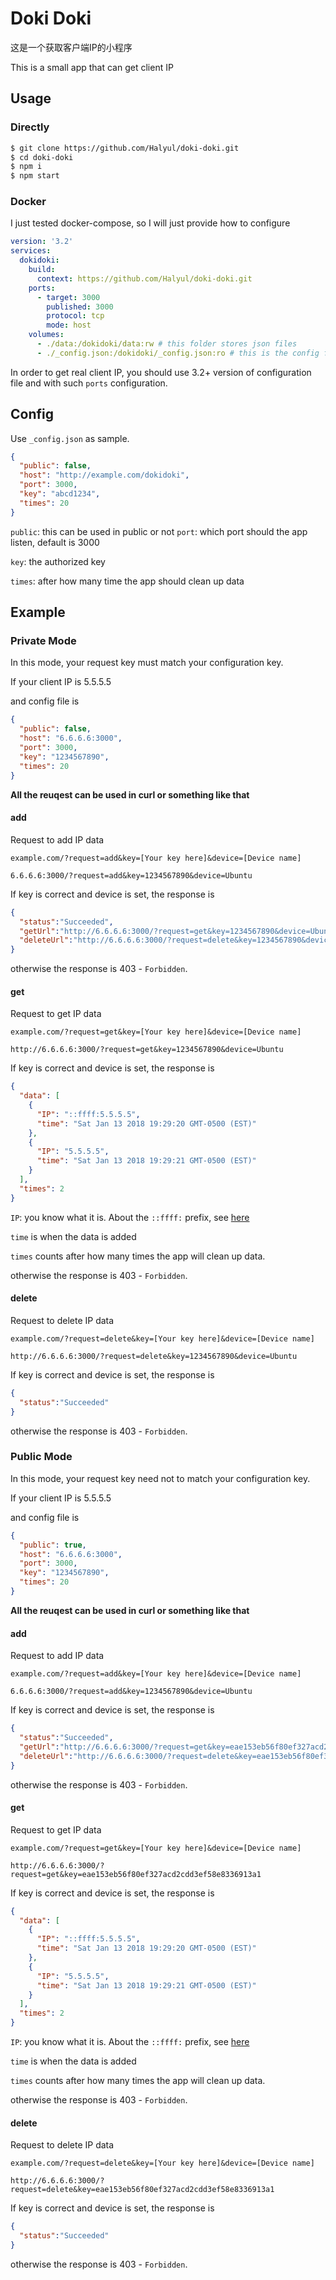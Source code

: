 # Doki Doki

这是一个获取客户端IP的小程序

This is a small app that can get client IP

## Usage

### Directly
```` bash
$ git clone https://github.com/Halyul/doki-doki.git
$ cd doki-doki
$ npm i
$ npm start
````

### Docker
I just tested docker-compose, so I will just provide how to configure

```` yaml
version: '3.2'
services:
  dokidoki:
    build:
      context: https://github.com/Halyul/doki-doki.git
    ports:
      - target: 3000
        published: 3000
        protocol: tcp
        mode: host
    volumes:
      - ./data:/dokidoki/data:rw # this folder stores json files
      - ./_config.json:/dokidoki/_config.json:ro # this is the config file
````
In order to get real client IP, you should use 3.2+ version of configuration file and with such `ports` configuration.

## Config
Use `_config.json` as sample.
```` json
{
  "public": false,
  "host": "http://example.com/dokidoki",
  "port": 3000,
  "key": "abcd1234",
  "times": 20
}
````
`public`: this can be used in public or not
`port`: which port should the app listen, default is 3000

`key`: the authorized key

`times`: after how many time the app should clean up data

## Example

### Private Mode
In this mode, your request key must match your configuration key.

If your client IP is 5.5.5.5

and config file is
```` json
{
  "public": false,
  "host": "6.6.6.6:3000",
  "port": 3000,
  "key": "1234567890",
  "times": 20
}
````

**All the reuqest can be used in curl or something like that**

#### add
Request to add IP data

`example.com/?request=add&key=[Your key here]&device=[Device name]`

`6.6.6.6:3000/?request=add&key=1234567890&device=Ubuntu`

If key is correct and device is set, the response is

```` json
{
  "status":"Succeeded",
  "getUrl":"http://6.6.6.6:3000/?request=get&key=1234567890&device=Ubuntu",
  "deleteUrl":"http://6.6.6.6:3000/?request=delete&key=1234567890&device=Ubuntu"
}
````

otherwise the response is 403 - `Forbidden`.

#### get
Request to get IP data

`example.com/?request=get&key=[Your key here]&device=[Device name]`

`http://6.6.6.6:3000/?request=get&key=1234567890&device=Ubuntu`

If key is correct and device is set, the response is

```` json
{
  "data": [
    {
      "IP": "::ffff:5.5.5.5",
      "time": "Sat Jan 13 2018 19:29:20 GMT-0500 (EST)"
    },
    {
      "IP": "5.5.5.5",
      "time": "Sat Jan 13 2018 19:29:21 GMT-0500 (EST)"
    }
  ],
  "times": 2
}

````

`IP`: you know what it is. About the `::ffff:` prefix, see [here](https://stackoverflow.com/questions/29411551/express-js-req-ip-is-returning-ffff127-0-0-1)

`time` is when the data is added

`times` counts after how many times the app will clean up data.

otherwise the response is 403 - `Forbidden`.

#### delete
Request to delete IP data

`example.com/?request=delete&key=[Your key here]&device=[Device name]`

`http://6.6.6.6:3000/?request=delete&key=1234567890&device=Ubuntu`

If key is correct and device is set, the response is

```` json
{
  "status":"Succeeded"
}
````

otherwise the response is 403 - `Forbidden`.

### Public Mode
In this mode, your request key need not to match your configuration key.

If your client IP is 5.5.5.5

and config file is
```` json
{
  "public": true,
  "host": "6.6.6.6:3000",
  "port": 3000,
  "key": "1234567890",
  "times": 20
}
````

**All the reuqest can be used in curl or something like that**

#### add
Request to add IP data

`example.com/?request=add&key=[Your key here]&device=[Device name]`

`6.6.6.6:3000/?request=add&key=1234567890&device=Ubuntu`

If key is correct and device is set, the response is

```` json
{
  "status":"Succeeded",
  "getUrl":"http://6.6.6.6:3000/?request=get&key=eae153eb56f80ef327acd2cdd3ef58e8336913a1",
  "deleteUrl":"http://6.6.6.6:3000/?request=delete&key=eae153eb56f80ef327acd2cdd3ef58e8336913a1"
}
````

otherwise the response is 403 - `Forbidden`.

#### get
Request to get IP data

`example.com/?request=get&key=[Your key here]&device=[Device name]`

`http://6.6.6.6:3000/?request=get&key=eae153eb56f80ef327acd2cdd3ef58e8336913a1`

If key is correct and device is set, the response is

```` json
{
  "data": [
    {
      "IP": "::ffff:5.5.5.5",
      "time": "Sat Jan 13 2018 19:29:20 GMT-0500 (EST)"
    },
    {
      "IP": "5.5.5.5",
      "time": "Sat Jan 13 2018 19:29:21 GMT-0500 (EST)"
    }
  ],
  "times": 2
}

````

`IP`: you know what it is. About the `::ffff:` prefix, see [here](https://stackoverflow.com/questions/29411551/express-js-req-ip-is-returning-ffff127-0-0-1)

`time` is when the data is added

`times` counts after how many times the app will clean up data.

otherwise the response is 403 - `Forbidden`.

#### delete
Request to delete IP data

`example.com/?request=delete&key=[Your key here]&device=[Device name]`

`http://6.6.6.6:3000/?request=delete&key=eae153eb56f80ef327acd2cdd3ef58e8336913a1`

If key is correct and device is set, the response is

```` json
{
  "status":"Succeeded"
}
````

otherwise the response is 403 - `Forbidden`.
